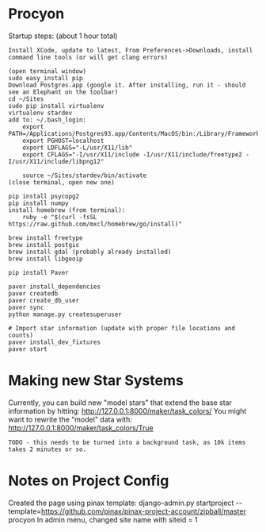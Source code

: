 Procyon
=======


Startup steps: (about 1 hour total)

    Install XCode, update to latest, From Preferences->Downloads, install command line tools (or will get clang errors)

    (open terminal window)
    sudo easy_install pip
    Download Postgres.app (google it. After installing, run it - should see an Elephant on the toolbar)
    cd ~/Sites
    sudo pip install virtualenv
    virtualenv stardev
    add to: ~/.bash_login:
        export PATH=/Applications/Postgres93.app/Contents/MacOS/bin:/Library/Frameworks/Python.framework/Versions/Current/bin:$PATH
        export PGHOST=localhost
        export LDFLAGS="-L/usr/X11/lib"
        export CFLAGS="-I/usr/X11/include -I/usr/X11/include/freetype2 -I/usr/X11/include/libpng12"

        source ~/Sites/stardev/bin/activate
    (close terminal, open new one)

    pip install psycopg2
    pip install numpy
    install homebrew (from terminal):
        ruby -e "$(curl -fsSL https://raw.github.com/mxcl/homebrew/go/install)"

    brew install freetype
    brew install postgis
    brew install gdal (probably already installed)
    brew install libgeoip

    pip install Paver

    paver install_dependencies
    paver createdb
    paver create_db_user
    paver sync
    python manage.py createsuperuser

    # Import star information (update with proper file locations and counts)
    paver install_dev_fixtures
    paver start


Making new Star Systems
=======================

Currently, you can build new "model stars" that extend the base star information by hitting:
    http://127.0.0.1:8000/maker/task_colors/
You might want to rewrite the "model" data with:
    http://127.0.0.1:8000/maker/task_colors/True

    TODO - this needs to be turned into a background task, as 10k items takes 2 minutes or so.


Notes on Project Config
=======================
Created the page using pinax template:
    django-admin.py startproject --template=https://github.com/pinax/pinax-project-account/zipball/master procyon
    In admin menu, changed site name with siteid = 1
